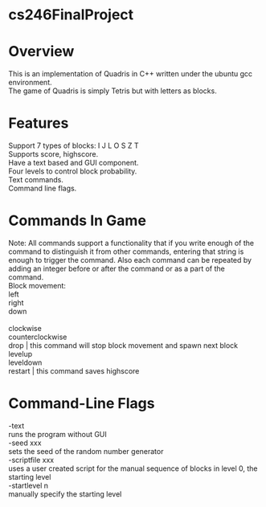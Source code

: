 cs246FinalProject
=================

Overview
========
This is an implementation of Quadris in C++ written under the ubuntu gcc environment. <br>
The game of Quadris is simply Tetris but with letters as blocks.

Features
========
Support 7 types of blocks: I J L O S Z T <br>
Supports score, highscore.<br>
Have a text based and GUI component.<br>
Four levels to control block probability.<br>
Text commands.<br>
Command line flags.

Commands In Game
================
Note: All commands support a functionality that if you write enough of the command to distinguish it from other commands, entering that string is enough to trigger the command. Also each command can be repeated by adding an integer before or after the command or as a part of the command.<br>
Block movement:<br>
left<br>
right<br>
down<br><br>
clockwise<br>
counterclockwise<br>
drop      | this command will stop block movement and spawn next block<br>
levelup<br>
leveldown<br>
restart   | this command saves highscore<br>

Command-Line Flags
==================
-text <br>
runs the program without GUI<br>
-seed xxx<br>
sets the seed of the random number generator<br>
-scriptfile xxx<br>
uses a user created script for the manual sequence of blocks in level 0, the starting level<br>
-startlevel n<br>
manually specify the starting level
